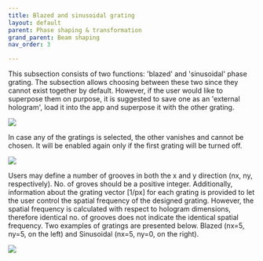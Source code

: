 ```yaml
---
title: Blazed and sinusoidal grating
layout: default
parent: Phase shaping & transformation
grand_parent: Beam shaping
nav_order: 3

---
```


This subsection consists of two functions: 'blazed' and 'sinusoidal' phase grating. 
The subsection allows choosing between these two since they cannot exist together by default. 
However, if the user would like to superpose them on purpose, it is suggested to save one as an 'external hologram', 
load it into the app and superpose it with the other grating.

![](/lbsa/assets/images/Blazed_and_sinusoidal_grating.png)

In case any of the gratings is selected, the other vanishes and cannot be chosen. 
It will be enabled again only if the first grating will be turned off.

![](/lbsa/assets/images/Blazed_and_sinusoidal_grating_2.png)

Users may define a number of grooves in both the x and y direction (nx, ny, respectively). 
No. of groves should be a positive integer. Additionally, information about the grating vector [1/px] 
for each grating is provided to let the user control the spatial frequency of the designed grating. 
However, the spatial frequency is calculated with respect to hologram dimensions, 
therefore identical no. of grooves does not indicate the identical spatial frequency. 
Two examples of gratings are presented below. Blazed (nx=5, ny=5, on the left) and Sinusoidal (nx=5, ny=0, on the right). 

![](/lbsa/assets/images/Gratings.png)

 


